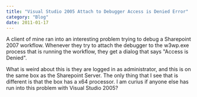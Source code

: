 ```yaml
---
title: "Visual Studio 2005 Attach to Debugger Access is Denied Error"
category: "Blog"
date: 2011-01-17
---
```



A client of mine ran into an interesting problem trying to debug a Sharepoint 2007 workflow. Whenever they try to attach the debugger to the w3wp.exe process that is running the workflow, they get a dialog that says "Access is Denied".

What is weird about this is they are logged in as administrator, and this is on the same box as the Sharepoint Server. The only thing that I see that is different is that the box has a x64 processor. I am curius if anyone else has run into this problem with Visual Studio 2005?